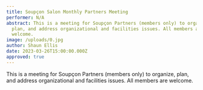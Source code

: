```yaml
---
title: Soupçon Salon Monthly Partners Meeting
performer: N/A
abstract: This is a meeting for Soupçon Partners (members only) to organize,
  plan, and address organizational and facilities issues. All members are
  welcome.
image: /uploads/0.jpg
author: Shaun Ellis
date: 2023-03-26T15:00:00.000Z
approved: true
---
```

This is a meeting for Soupçon Partners (members only) to organize, plan, and address organizational and facilities issues. All members are welcome.
